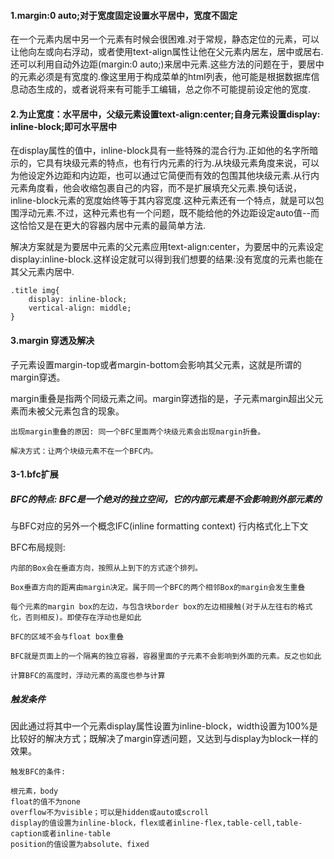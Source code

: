#### 1.margin:0 auto;对于宽度固定设置水平居中，宽度不固定

在一个元素内居中另一个元素有时候会很困难.对于常规，静态定位的元素，可以让他向左或向右浮动，或者使用text-align属性让他在父元素内居左，居中或居右.还可以利用自动外边距(margin:0 auto;)来居中元素.这些方法的问题在于，要居中的元素必须是有宽度的.像这里用于构成菜单的html列表，他可能是根据数据库信息动态生成的，或者说将来有可能手工编辑，总之你不可能提前设定他的宽度.


#### 2.为止宽度：水平居中，父级元素设置text-align:center;自身元素设置display: inline-block;即可水平居中

在display属性的值中，inline-block具有一些特殊的混合行为.正如他的名字所暗示的，它具有块级元素的特点，也有行内元素的行为.从块级元素角度来说，可以为他设定外边距和内边距，也可以通过它简便而有效的包围其他块级元素.从行内元素角度看，他会收缩包裹自己的内容，而不是扩展填充父元素.换句话说，inline-block元素的宽度始终等于其内容宽度.这种元素还有一个特点，就是可以包围浮动元素.不过，这种元素也有一个问题，既不能给他的外边距设定auto值--而这恰恰又是在更大的容器内居中元素的最简单方法.

解决方案就是为要居中元素的父元素应用text-align:center，为要居中的元素设定display:inline-block.这样设定就可以得到我们想要的结果:没有宽度的元素也能在其父元素内居中.

```
.title img{
    display: inline-block;
    vertical-align: middle;
}
```

#### 3.margin 穿透及解决
子元素设置margin-top或者margin-bottom会影响其父元素，这就是所谓的margin穿透。

margin重叠是指两个同级元素之间。margin穿透指的是，子元素margin超出父元素而未被父元素包含的现象。
```
出现margin重叠的原因: 同一个BFC里面两个块级元素会出现margin折叠。

解决方式：让两个块级元素不在一个BFC内。
```
#### 3-1.bfc扩展
#####  BFC的特点: BFC是一个绝对的独立空间，它的内部元素是不会影响到外部元素的

与BFC对应的另外一个概念IFC(inline formatting context) 行内格式化上下文

BFC布局规则:
```
内部的Box会在垂直方向，按照从上到下的方式逐个排列。

Box垂直方向的距离由margin决定。属于同一个BFC的两个相邻Box的margin会发生重叠

每个元素的margin box的左边，与包含块border box的左边相接触(对于从左往右的格式化，否则相反)。即使存在浮动也是如此

BFC的区域不会与float box重叠

BFC就是页面上的一个隔离的独立容器，容器里面的子元素不会影响到外面的元素。反之也如此

计算BFC的高度时，浮动元素的高度也参与计算
```

##### 触发条件
因此通过将其中一个元素display属性设置为inline-block，width设置为100%是比较好的解决方式；既解决了margin穿透问题，又达到与display为block一样的效果。
```
触发BFC的条件:

根元素，body
float的值不为none
overflow不为visible；可以是hidden或auto或scroll
display的值设置为inline-block，flex或者inline-flex,table-cell,table-caption或者inline-table
position的值设置为absolute、fixed
```
